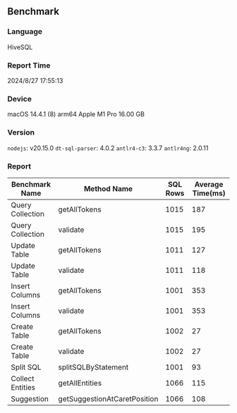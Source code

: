 ## Benchmark

### Language
HiveSQL

### Report Time
2024/8/27 17:55:13

### Device
macOS 14.4.1
(8) arm64 Apple M1 Pro
16.00 GB

### Version
`nodejs`: v20.15.0
`dt-sql-parser`: 4.0.2
`antlr4-c3`: 3.3.7
`antlr4ng`: 2.0.11

### Report
| Benchmark Name |         Method Name        |SQL Rows|Average Time(ms)| 
|----------------|----------------------------|--------|----------------| 
|Query Collection|        getAllTokens        |  1015  |       187      | 
|Query Collection|          validate          |  1015  |       195      | 
|  Update Table  |        getAllTokens        |  1011  |       127      | 
|  Update Table  |          validate          |  1011  |       118      | 
| Insert Columns |        getAllTokens        |  1001  |       353      | 
| Insert Columns |          validate          |  1001  |       353      | 
|  Create Table  |        getAllTokens        |  1002  |       27       | 
|  Create Table  |          validate          |  1002  |       27       | 
|    Split SQL   |     splitSQLByStatement    |  1001  |       93       | 
|Collect Entities|       getAllEntities       |  1066  |       115      | 
|   Suggestion   |getSuggestionAtCaretPosition|  1066  |       108      | 


